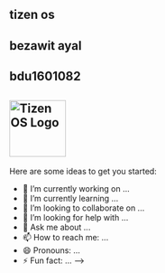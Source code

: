 ## tizen os
## bezawit ayal
## bdu1601082

## <img src="https://images.openai.com/thumbnails/740d12d198af435804083a6cbf5cd482.jpeg" alt="Tizen OS Logo" width="100">

Here are some ideas to get you started:

- 🔭 I’m currently working on ...
- 🌱 I’m currently learning ...
- 👯 I’m looking to collaborate on ...
- 🤔 I’m looking for help with ...
- 💬 Ask me about ...
- 📫 How to reach me: ...
- 😄 Pronouns: ...
- ⚡ Fun fact: ...
-->
